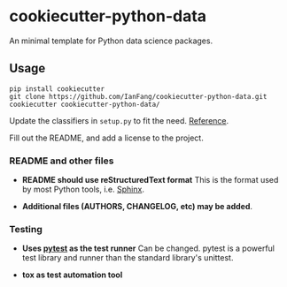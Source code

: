 cookiecutter-python-data
========================

An minimal template for Python data science packages.

Usage
-----

    pip install cookiecutter
    git clone https://github.com/IanFang/cookiecutter-python-data.git
    cookiecutter cookiecutter-python-data/

Update the classifiers in `setup.py` to fit the need. [Reference](https://pypi.python.org/pypi?:action=list_classifiers).

Fill out the README, and add a license to the project.

### README and other files

* **README should use reStructuredText format**
    This is the format used by most Python tools, i.e. [Sphinx](http://sphinx-doc.org/).

* **Additional files (AUTHORS, CHANGELOG, etc) may be added**.

### Testing

* **Uses [pytest](http://pytest.org/latest/) as the test runner**
    Can be changed. pytest is a powerful test library and runner than the standard library's unittest.

* **tox as test automation tool**
